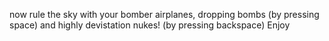 now rule the sky with your bomber airplanes, dropping bombs (by pressing space) and highly devistation nukes! (by pressing backspace) Enjoy